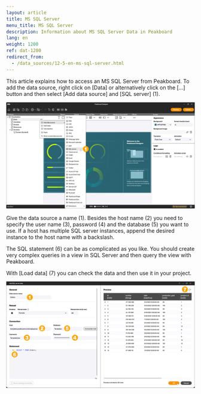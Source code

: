 ```yaml
---
layout: article
title: MS SQL Server
menu_title: MS SQL Server
description: Information about MS SQL Server Data in Peakboard
lang: en
weight: 1200
ref: dat-1200
redirect_from:
  - /data_sources/12-5-en-ms-sql-server.html
---
```


This article explains how to access an MS SQL Server from Peakboard.
To add the data source, right click on [Data] or alternatively click on the [...] button and then select [Add data source] and [SQL server] (1).

![Add data source](/assets/images/data-sources/ms-sql/en_sql-01.png)

Give the data source a name (1). Besides the host name (2) you need to specify the user name (3), password (4) and the database (5) you want to use. If a host has multiple SQL server instances, append the desired instance to the host name with a backslash.

The SQL statement (6) can be as complicated as you like.
You should create very complex queries in a view in SQL Server and then query the view with Peakboard.

With [Load data] (7) you can check the data and then use it in your project.

![SQL Dialog](/assets/images/data-sources/ms-sql/en_sql-02.png)
